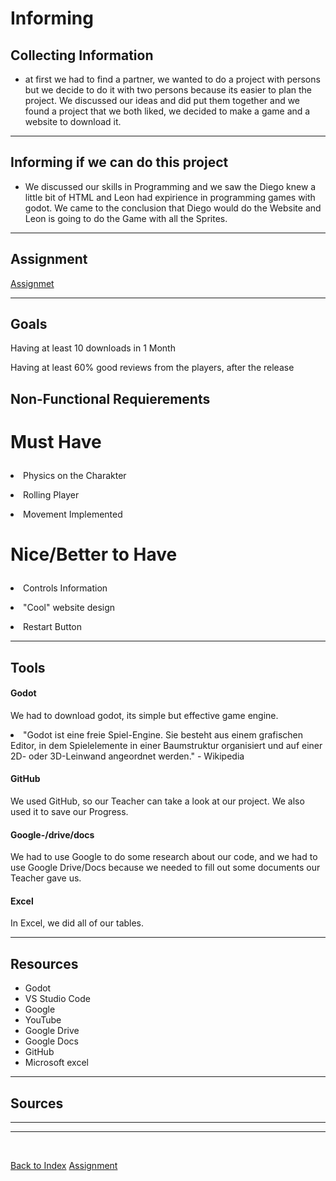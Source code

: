 # Informing



## Collecting Information 

<ul><li> at first we had to find a partner, we wanted to do a project with persons but we decide to do it with two persons because its easier to plan the project. We discussed our ideas and did put them together and we found a project that we both liked, we decided to make a game and a website to download it.</li></ul>

<hr>

## Informing if we can do this project 

<ul><li> We discussed our skills in Programming and we saw the Diego knew a little bit of HTML and Leon had expirience in programming games with godot. We came to the conclusion that Diego would do the Website and Leon is going to do the Game with all the Sprites. </li></ul>

<hr>

## Assignment 
[Assignmet](https://github.com/dgdecorso/m431_ap24a_website-game/blob/main/assignementProposal.md)

<hr>

## Goals
<p>Having at least 10 downloads in 1 Month</p>
<p>Having at least 60% good reviews from the players, after the release</p>

## Non-Functional Requierements
# <p>Must Have</p>

<p><li>Physics on the Charakter</li></p>
<p><li>Rolling Player</li></p>
<p><li>Movement Implemented</li></p>

# <p>Nice/Better to Have</p>

<p><li>Controls Information</li></p>
<p><li>"Cool" website design</li></p>
<p><li>Restart Button</li></p>

<hr>

## Tools 

#### Godot
<p> We had to download godot, its simple but effective game engine. </p>
<li>"Godot ist eine freie Spiel-Engine. Sie besteht aus einem grafischen Editor, in dem Spielelemente in einer Baumstruktur organisiert und auf einer 2D- oder 3D-Leinwand angeordnet werden." - Wikipedia</li>

#### GitHub
<p> We used GitHub, so our Teacher can take a look at our project. We also used it to save our Progress. </p>

#### Google-/drive/docs
<p> We had to use Google to do some research about our code, and we had to use Google Drive/Docs because we needed to fill out some documents our Teacher gave us. </p>

#### Excel
<p> In Excel, we did all of our tables. </p>


<hr>

## Resources 

<ul>
<li> Godot </li>
<li> VS Studio Code</li>
<li> Google </li>
<li> YouTube </li>
<li> Google Drive </li> 
<li> Google Docs </li> 
<li> GitHub </li> 
<li> Microsoft excel </li>
</ul>

<hr>

## Sources



<hr> 


<ul>

</ul>

<hr>

<br>

[Back to Index](README.md)
[Assignment](https://github.com/dgdecorso/m431_ap24a_website-game/blob/main/assignementProposal.md)
